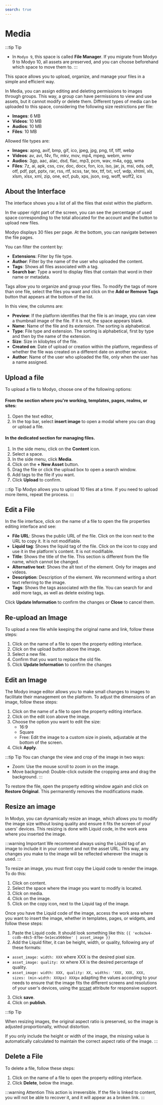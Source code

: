 ```yaml
---
search: true
---
```


# Media

:::tip Tip
- In `Modyo 9`, this space is called **File Manager**. If you migrate from Modyo 9 to Modyo 10, all assets are preserved, and you can choose beforehand which space to move them to.
:::

This space allows you to upload, organize, and manage your files in a simple and efficient way.

In Media, you can assign editing and deleting permissions to images through groups. This way, a group can have permissions to view and use assets, but it cannot modify or delete them.
Different types of media can be uploaded to this space, considering the following size restrictions per file:


- **Images**: 6 MB
- **Videos**: 10 MB
- **Audios**: 10 MB
- **Files**: 10 MB

Allowed file types are:
- **Images**: apng, avif, bmp, gif, ico, jpeg, jpg, png, tif, tiff, webp
- **Videos**: av, avi, f4v, flv, mkv, mov, mp4, mpeg, webm, wmv
- **Audios**: 3gp, aac, alac, dsd, flac, mp3, pcm, wav, m4a, ogg, wma
- **Files**: 7z, ai, apk, css, csv, doc, docx, fon, ico, iso, jar, js, msi, ods, odt, otf, pdf, ppt, pptx, rar, rss, rtf, scss, tar, tex, ttf, txt, vcf, wdp, xhtml, xls, xlsm, xlsx, xml, zip, one, ecf, pub, xps, json, svg, woff, woff2, ics



## About the Interface

The interface shows you a list of all the files that exist within the platform.

In the upper right part of the screen, you can see the percentage of used space corresponding to the total allocated for the account and the button to upload new files.

Modyo displays 30 files per page. At the bottom, you can navigate between the file pages.

You can filter the content by:
- **Extensions**: Filter by file type.
- **Author**: Filter by the name of the user who uploaded the content.
- **Tags**: Shows all files associated with a tag.
- **Search bar**: Type a word to display files that contain that word in their name or metadata.

Tags allow you to organize and group your files. To modify the tags of more than one file, select the files you want and click on the **Add or Remove Tags** button that appears at the bottom of the list.

In this view, the columns are:
- **Preview**: If the platform identifies that the file is an image, you can view a thumbnail image of the file. If it is not, the space appears blank.
- **Name**: Name of the file and its extension. The sorting is alphabetical.
- **Type**: File type and extension. The sorting is alphabetical, first by type and then by the name of the extension.
- **Size**: Size in kilobytes of the file.
- **Created on**: Date of upload or creation within the platform, regardless of whether the file was created on a different date on another service.
- **Author**: Name of the user who uploaded the file, only when the user has a name assigned.


## Upload a file
To upload a file to Modyo, choose one of the following options:

#### From the section where you're working, templates, pages, realms, or sites:
1. Open the text editor,
1. In the top bar, select **insert image** to open a modal where you can drag or upload a file.

#### In the dedicated section for managing files.

1. In the side menu, click on the **Content** icon.
1. Select a space.
1. In the side menu, click **Media**.
1. Click on the **+ New Asset** button.
1. Drag the file or click the upload box to open a search window.
1. Add tags to the file if you want.
1. Click **Upload** to confirm.

:::tip Tip
Modyo allows you to upload 10 files at a time. If you need to upload more items, repeat the process.
:::

## Edit a File
In the file interface, click on the name of a file to open the file properties editing interface and see:

- **File URL**: Shows the public URL of the file. Click on the icon next to the URL to copy it. It is not modifiable.
- **Liquid tag**: Shows the liquid tag of the file. Click on the icon to copy and use it in the platform's content. It is not modifiable.
- **Title**: Shows the title of the file. This section is different from the file name, which cannot be changed.
- **Alternative text**: Shows the alt text of the element. Only for images and videos.
- **Description**: Description of the element. We recommend writing a short text referring to the image.
- **Tags**: Shows the tags associated with the file. You can search for and add more tags, as well as delete existing tags.

Click **Update Information** to confirm the changes or **Close** to cancel them.

## Re-upload an Image

To upload a new file while keeping the original name and link, follow these steps:

1. Click on the name of a file to open the property editing interface.
2. Click on the upload button above the image.
3. Select a new file.
4. Confirm that you want to replace the old file.
5. Click **Update Information** to confirm the changes


## Edit an Image

The Modyo image editor allows you to make small changes to images to facilitate their management on the platform. To adjust the dimensions of an image, follow these steps:

1. Click on the name of a file to open the property editing interface.
2. Click on the edit icon above the image.
3. Choose the option you want to edit the size:
    - 16:9
    - Square
    - Free: Edit the image to a custom size in pixels, adjustable at the bottom of the screen.
4. Click **Apply**.

:::tip Tip
You can change the view and crop of the image in two ways:

- Zoom: Use the mouse scroll to zoom in on the image.
- Move background: Double-click outside the cropping area and drag the background.
:::

To restore the file, open the property editing window again and click on **Restore Original**. This permanently removes the modifications made.


## Resize an image

In Modyo, you can dynamically resize an image, which allows you to modify the image size without losing quality and ensure it fits the screen of your users' devices. This resizing is done with Liquid code, in the work area where you inserted the image.


:::warning Important
We recommend always using the Liquid tag of an image to include it in your content and not the asset URL. This way, any changes you make to the image will be reflected wherever the image is used.
:::


To resize an image, you must first copy the Liquid code to render the image. To do this:

1. Click on content.
1. Select the space where the image you want to modify is located.
1. Click on media.
1. Click on the image.
1. Click on the copy icon, next to the Liquid tag of the image.


Once you have the Liquid code of the image, access the work area where you want to insert the image, whether in templates, pages, or widgets, and follow these steps:

1. Paste the Liquid code. It should look something like this:
`{{ 'ec0a3e4-ccdb-48c5-87be-5e1eca560dee' | asset_image }}`
2. Add the Liquid filter, it can be height, width, or quality, following any of these formats:
- `asset_image: width: XXX` where XXX is the desired pixel size.
- `asset_image: quality: XX` where XX is the desired percentage of quality.
- `asset_image: width: XXX, quality: XX, widths: 'XXX, XXX, XXX, sizes: (min-width: XXXpx) XXXpx` adapting the values according to your needs to ensure that the image fits the different screens and resolutions of your user's devices, using the [srcset](https://developer.mozilla.org/en-US/docs/Web/API/HTMLImageElement/srcset) attribute for responsive support.
3. Click **save**.
4. Click on **publish**.

:::tip Tip

When resizing images, the original aspect ratio is preserved, so the image is adjusted proportionally, without distortion.

If you only include the height or width of the image, the missing value is automatically calculated to maintain the correct aspect ratio of the image.
:::


## Delete a File

To delete a file, follow these steps:
1. Click on the name of a file to open the property editing interface.
1. Click **Delete**, below the image.

:::warning Attention
This action is irreversible. If the file is linked to content, you will not be able to recover it, and it will appear as a broken link.
:::